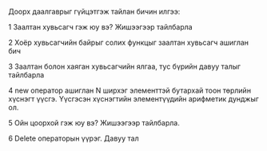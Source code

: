 Доорх даалгаврыг гүйцэтгэж тайлан бичин илгээ:

1 Заалтан хувьсагч гэж юу вэ? Жишээгээр тайлбарла

2 Хоёр хувьсагчийн байрыг солих функцыг заалтан хувьсагч ашиглан бич

3 Заалтан болон хаяган хувьсагчийн ялгаа, тус бүрийн давуу талыг тайлбарла

4 new оператор ашиглан N ширхэг элементтэй бутархай тоон төрлийн хүснэгт үүсгэ. Үүсгэсэн хүснэгтийн элементүүдийн арифметик дунджыг ол.

5 Ойн цоорхой гэж юу вэ? Жишээгээр тайлбарла.

6 Delete операторын үүрэг. Давуу тал
